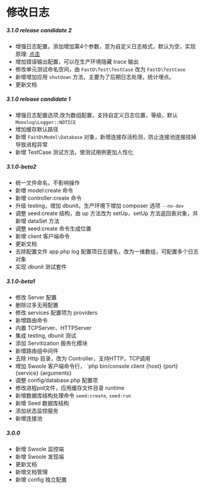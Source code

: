 # 修改日志

##### 3.1.0 release candidate 2

* 增强日志配置，添加增加第4个参数，意为自定义日志格式，默认为空，实现原理: [点击](2-5-exception-logger-handling.md)
* 增加错误输出配置，可以在生产环境隐藏 trace 输出
* 修改单元测试命名空间，由 `FastD\Test\TestCase` 改为 `FastD\TestCase`
* 新增增加应用 `shutdown` 方法，主要为了后期日志处理，统计埋点。
* 更新文档

##### 3.1.0 release candidate 1

* 增强日志配置选项,改为数组配置，支持自定义日志位置，等级，默认 `Monolog\Logger::NOTICE`
* 增加缓存默认路径
* 新增 `FastD\Model\Database` 对象，新增连接存活检测，防止连接池连接挂掉导致进程异常
* 新增 TestCase 测试方法，使测试用例更加人性化

##### 3.1.0-beta2

* 统一文件命名，不影响操作
* 新增 model:create 命令
* 新增 controller:create 命令
* 升级 testing，增加 dbunit。生产环境下增加 composer 选项 `--no-dev`
* 调整 seed:create 结构，由 up 方法改为 setUp，setUp 方法返回表对象，并新增 dataSet 方法
* 调整 seed:create 命令生成位置
* 新增 client 客户端命令
* 更新文档
* 去除配置文件 app.php log 配置项日志键名，改为一维数组，可配置多个日志对象
* 实现 dbunit 测试套件

##### 3.1.0-beta1

* 修改 Server 配置
* 删除过多无用配置
* 修改 services 配置项为 providers
* 新增路由命令
* 内置 TCPServer、HTTPServer
* 集成 testing, dbunit 测试
* 添加 Servitization 服务化模块
* 新增路由组中间件
* 去除 Http 目录，改为 Controller，支持HTTP，TCP调用
* 增加 Swoole 客户端命令行， `php bin/console client {host} {port} {service} {arguments}
* 调整 config/database.php 配置项
* 修改进程pid文件，应用缓存文件目录 runtime
* 新增数据库结构处理命令 `seed:create`, `seed:run` 
* 新增 Seed 数据库结构
* 添加状态监控服务
* 新增连接池

##### 3.0.0

* 新增 Swoole 监控端
* 新增 Swoole 发现端
* 更新文档
* 新增文档管理
* 新增 config 独立配置

